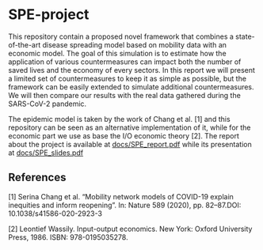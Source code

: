 # SPE-project

This repository contain a proposed novel framework that combines a state-of-the-art disease spreading model based on mobility data with an economic model. The goal of this simulation is to estimate how the application of various countermeasures can impact both the number of saved lives and the economy of every sectors. In this report we will present a limited set of countermeasures to keep it as simple as possible, but the framework can be easily extended to simulate additional countermeasures. We will then compare our results with the real data gathered during the SARS-CoV-2 pandemic.

The epidemic model is taken by the work of Chang et al. [1] and this repository can be seen as an alternative implementation of it, while for the economic part we use as base the I/O economic theory [2]. The report about the project is available at [docs/SPE_report.pdf](docs/SPE_report.pdf) while its presentation at [docs/SPE_slides.pdf](docs/SPE_slides.pdf)


## References

[1] Serina Chang et al. “Mobility network models of COVID-19 explain inequities and inform reopening”. In: Nature 589 (2020), pp. 82–87.DOI: 10.1038/s41586-020-2923-3

[2] Leontief Wassily. Input-output economics. New  York: Oxford University Press, 1986. ISBN: 978-0195035278.
